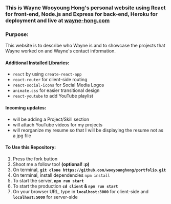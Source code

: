 ### This is Wayne Wooyoung Hong's personal website using React for front-end, Node.js and Express for back-end, Heroku for deployment and live at [wayne-hong.com](www.wayne-hong.com)

### Purpose:

This website is to describe who Wayne is and to showcase the projects that Wayne worked on and Wayne's contact information.

#### Additional Installed Libraries:

- `react` by using `create-react-app`
- `react-router` for client-side routing
- `react-social-icons` for Social Media Logos
- `animate.css` for easier transitional design
- `react-youtube` to add YouTube playlist

#### Incoming updates:

- will be adding a Project/Skill section
- will attach YouTube videos for my projects
- will reorganize my resume so that I will be displaying the resume not as a jpg file

#### To Use this Repository:

1. Press the fork button
2. Shoot me a follow too! <b>(optional! :p)</b>
3. On terminal, <b> `git clone https://github.com/wooyounghong/portfolio.git` </b>
4. On terminal, install dependencies `npm install`
5. To start the server, <b>`npm run start`</b>
6. To start the production <b>`cd client` & `npm run start`</b>
7. On your browser URL, type in <b>`localhost:3000`</b> for client-side and <b>`localhost:5000`</b> for server-side
